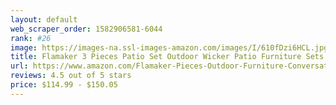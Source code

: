 ```yaml
---
layout: default 
﻿web_scraper_order: 1582906581-6044
rank: #26
image: https://images-na.ssl-images-amazon.com/images/I/610fDzi6HCL.jpg
title: Flamaker 3 Pieces Patio Set Outdoor Wicker Patio Furniture Sets Modern Bistro Set Rattan Chair…
url: https://www.amazon.com/Flamaker-Pieces-Outdoor-Furniture-Conversation/dp/B07DJ6J6GD/ref=zg_mw_lawn-garden_26?_encoding=UTF8&psc=1&refRID=76Z90TQYXV7BQTWF8V4S
reviews: 4.5 out of 5 stars
price: $114.99 - $150.05
---
```

